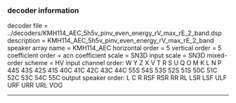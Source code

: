 
### decoder information 
decoder file = ../decoders/KMH114_AEC_5h5v_pinv_even_energy_rV_max_rE_2_band.dsp
description = KMH114_AEC_5h5v_pinv_even_energy_rV_max_rE_2_band
speaker array name = KMH114_AEC
horizontal order   = 5
vertical order     = 5
coefficient order  = acn
coefficient scale  = SN3D
input scale        = SN3D
mixed-order scheme = HV
input channel order: W Y Z X V T R S U Q O M K L N P 44S 43S 42S 41S 40C 41C 42C 43C 44C 55S 54S 53S 52S 51S 50C 51C 52C 53C 54C 55C 
output speaker order: L C R RSF RSR RR RL LSR LSF ULF URF URR URL VOG 

---


